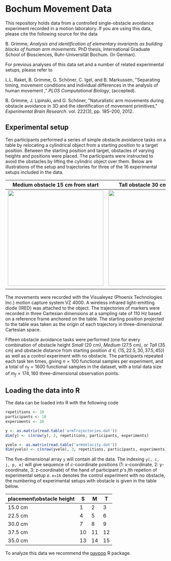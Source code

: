 # Bochum Movement Data
This repository holds data from a controlled single-obstacle avoidance experiment recorded in a motion laboratory. If you are using this data, please cite the following source for the data

B. Grimme, *Analysis and identification of elementary invariants as building blocks of human arm movements*. PhD thesis, International Graduate School of Biosciences, Ruhr-Universität Bochum. (In German).


For previous analyses of this data set and a number of related experimental setups, please refer to

L.L. Raket, B. Grimme, G. Schöner, C. Igel, and B. Markussen, "Separating timing, movement conditions and individual differences in the analysis of human movement
," *PLOS Computational Biology*, (accepted).

B. Grimme, J. Lipinski, and G. Schöner, "Naturalistic arm movements during obstacleavoidance in 3D and the identification of movement primitives," *Experimental BrainResearch*. vol. 222(3), pp. 185–200, 2012.


## Experimental setup 
Ten participants performed a series of simple obstacle avoidance tasks
on a table by relocating a cylindrical object from a starting position
to a target position. Between the starting position and target,
obstacles of varying heights and positions were placed. The
participants were instructed to avoid the obstacles by lifting the cylindric object over them. Below are illustrations of the setup and trajectories for three of the 16 experimental setups included in the data. 

| Medium obstacle 15 cm from start | Tall obstacle 30 cm from start | No obstacle |
|---|---|---|
| <img src="http://i.imgur.com/UpQmWvu.png" width="300"> | <img src="http://i.imgur.com/10E0Pja.png" width="300"> | <img src="http://i.imgur.com/uRTzwLW.png" width="300"> |
|                                                        |


The movements were recorded with the Visualeyez (Phoenix Technologies Inc.) motion capture system VZ 4000. A wireless infrared light-emitting diode (IRED) was attached to the object. The trajectories of markers were recorded in three Cartesian dimensions at a sampling rate of 110 Hz based on a reference frame anchored on the table. The starting position projected to the table was taken as the origin of each trajectory in three-dimensional Cartesian space. 


Fifteen obstacle avoidance tasks were performed (one for every combination of obstacle height *Small* (20 cm), *Medium* (27.5 cm), or *Tall* (35 cm) and obstacle distance from starting position  $d\in \{15, 22.5, 30, 37.5, 45\}$) as well as a control experiment with no obstacle. The participants repeated each task ten times, giving $n=100$ functional samples per experiment, and a total of $n_f =1600$ functional samples in the dataset, with a total data size of $m_{f}=174,160$ three-dimensional observation points.

## Loading the data into R

The data can be loaded into R with the following code

``` r
repetitions <- 10
participants <- 10
experiments <- 16

y <- as.matrix(read.table('armTrajectories.dat'))
dim(y) <- c(nrow(y), 3, repetitions, participants, experiments)

yvelo <- as.matrix(read.table('armVelocity.dat'))
dim(yvelo) <- c(nrow(yvelo), 3, repetitions, participants, experiments)
```

The five-dimensional array `y` will contain all the data. The indexing `y[, c, j, p, e]` will give sequence of *c*-coordinate positions (1: x-coordinate, 2: y-coordinate, 3: z-coordinate) of the hand of participant *p*'s *j*th repetion of experimental setup *e*. `e=16` denotes the control experiment with no obstacle, the numbering of experimental setups with obstacle is given in the table below. 

| placement\obstacle height | S | M | T |
|---|---|---|---|
| 15.0 cm | 1 | 2 | 3 |
| 22.5 cm | 4 | 5 | 6 |
| 30.0 cm | 7 | 8 | 9 |
| 37.5 cm | 10 | 11 | 12 |
| 35.0 cm | 13 | 14 | 15 |


To analyze this data we recommend the [pavpop](https://github.com/larslau/pavpop) R package. 


